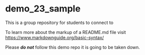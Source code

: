 # demo_23_sample
This is a group repository for students to connect to

To learn more about the markup of a README.md file visit https://www.markdownguide.org/basic-syntax/ 

Please ***do not*** follow this demo repo it is going to be taken down.

